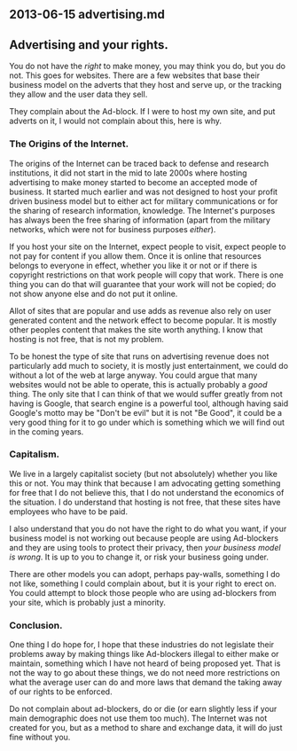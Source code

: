 ## 2013-06-15 advertising.md

## Advertising and your rights.

You do not have the *right* to make money, you may think you do, but you do
not. This goes for websites. There are a few websites that base their business
model on the adverts that they host and serve up, or the tracking they allow
and the user data they sell. 

They complain about the Ad-block. If I were to host my own site, and put adverts
on it, I would not complain about this, here is why.

### The Origins of the Internet.

The origins of the Internet can be traced back to defense and research
institutions, it did not start in the mid to late 2000s where hosting
advertising to make money started to become an accepted mode of business. 
It started much earlier and was not designed to host
your profit driven business model but to either act for military communications
or for the sharing of research information, knowledge. The Internet's purposes
has always been the free sharing of information (apart from the military
networks, which were not for business purposes *either*).

If you host your site on the Internet, expect people to visit, expect people to
not pay for content if you allow them. Once it is online that resources belongs
to everyone in effect, whether you like it or not or if there is copyright
restrictions on that work people will copy that work. There is one thing you can
do that will guarantee that your work will not be copied; do not show anyone
else and do not put it online.

Allot of sites that are popular and use adds as revenue also rely on user
generated content and the network effect to become popular. It is mostly other
peoples content that makes the site worth anything. I know that hosting is not
free, that is not my problem.

To be honest the type of site that runs on advertising revenue does not
particularly add much to society, it is mostly just entertainment, we could do
without a lot of the web at large anyway. You could argue that many websites
would not be able to operate, this is actually probably a *good* thing. The only
site that I can think of that we would suffer greatly from not having is Google,
that search engine is a powerful tool, although having said Google's motto may
be "Don't be evil" but it is not "Be Good", it could be a very good thing for 
it to go under which is something which we will find out in the coming years.

### Capitalism.

We live in a largely capitalist society (but not absolutely) whether you like
this or not. You may think that because I am advocating getting something for
free that I do not believe this, that I do not understand the economics of the
situation. I do understand that hosting is not free, that these sites have
employees who have to be paid.

I also understand that you do not have the right to do what you want, if your
business model is not working out because people are using Ad-blockers and they
are using tools to protect their privacy, then *your business model is wrong*. It
is up to you to change it, or risk your business going under.

There are other models you can adopt, perhaps pay-walls, something I do not
like, something I could complain about, but it is your right to erect on. You
could attempt to block those people who are using ad-blockers from your site,
which is probably just a minority.


### Conclusion.

One thing I do hope for, I hope that these industries do not legislate their
problems away by making things like Ad-blockers illegal to either make or
maintain, something which I have not heard of being proposed yet. That is not
the way to go about these things, we do not need more restrictions on what the
average user can do and more laws that demand the taking away of our rights to
be enforced.

Do not complain about ad-blockers, do or die (or earn slightly less if your main
demographic does not use them too much). The Internet was not created for you,
but as a method to share and exchange data, it will do just fine without you.

